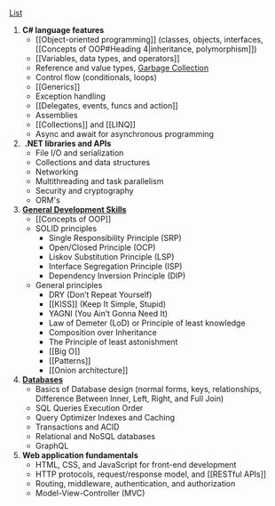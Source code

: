 [List](https://medium.com/@techworldwithmilan/net-developer-roadmap-2023-c1a9a102748e)
1. **C# language features**
	- [[Object-oriented programming]] (classes, objects, interfaces, [[Concepts of OOP#Heading 4|inheritance, polymorphism]])
	- [[Variables, data types, and operators]]
	- Reference and value types, [Garbage Collection](https://www.youtube.com/watch?v=BeuNvhd1L_g&ab_channel=CodingTutorials)
	- Control flow (conditionals, loops)
	- [[Generics]]
	- Exception handling
	- [[Delegates, events, funcs and action]]
	- Assemblies
	- [[Collections]] and [[LINQ]]
	- Async and await for asynchronous programming
2.  **.NET libraries and APIs**
	- File I/O and serialization
	- Collections and data structures
	- Networking
	- Multithreading and task parallelism
	- Security and cryptography
	- ORM's
3.  **[General Development Skills](https://github.com/milanm/DotNet-Developer-Roadmap#2-general-development-skills)**
	- [[Concepts of OOP]]
	- SOLID principles
		- Single Responsibility Principle (SRP)
		- Open/Closed Principle (OCP)
		- Liskov Substitution Principle (LSP)
		- Interface Segregation Principle (ISP)
		- Dependency Inversion Principle (DIP)
	- General principles 
		- DRY (Don’t Repeat Yourself)
		- [[KISS]] (Keep It Simple, Stupid)
		- YAGNI (You Ain’t Gonna Need It)
		- Law of Demeter (LoD) or Principle of least knowledge
		- Composition over Inheritance
		- The Principle of least astonishment
		- [[Big O]]
		- [[Patterns]]
		- [[Onion architecture]]
4. **[Databases](https://github.com/milanm/DotNet-Developer-Roadmap#5-databases)**
	- Basics of Database design (normal forms, keys, relationships, Difference Between Inner, Left, Right, and Full Join)
	- SQL Queries Execution Order
	- Query Optimizer Indexes and Caching
	- Transactions and ACID
	- Relational and NoSQL databases
	- GraphQL
5. **Web application fundamentals**
	- HTML, CSS, and JavaScript for front-end development
	- HTTP protocols, request/response model, and [[RESTful APIs]]
	- Routing, middleware, authentication, and authorization
	- Model-View-Controller (MVC) 